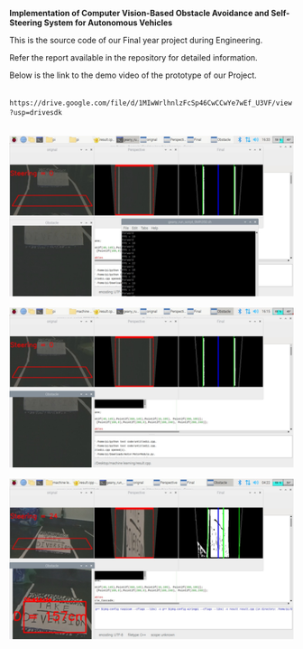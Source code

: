 <b>Implementation of Computer Vision-Based Obstacle Avoidance and Self-Steering System for Autonomous Vehicles</b>

This is the source code of our Final year project during Engineering.

Refer the report available in the repository for detailed information.

Below is the link to the demo video of the prototype of our Project.

<code>
https://drive.google.com/file/d/1MIwWrlhnlzFcSp46CwCCwYe7wEf_U3VF/view?usp=drivesdk
</code>
<br></br>
<img src="./snap 1.jpeg" alt="pic1">
<br></br>
<img src="./snap 2.jpeg" alt="pic2">
<br></br>
<img src="./snap 3.jpeg" alt="pic3">


